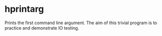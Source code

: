 hprintarg
=========

Prints the first command line argument. The aim of this trivial program is to practice and demonstrate IO testing.
